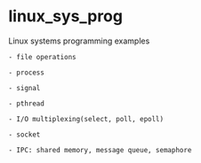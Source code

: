 # linux_sys_prog
Linux systems programming examples

	- file operations

	- process

	- signal

	- pthread

	- I/O multiplexing(select, poll, epoll)

	- socket

	- IPC: shared memory, message queue, semaphore
